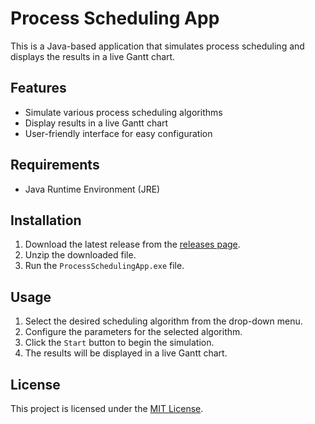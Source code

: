 # Process Scheduling App

This is a Java-based application that simulates process scheduling and displays the results in a live Gantt chart.

## Features
- Simulate various process scheduling algorithms
- Display results in a live Gantt chart
- User-friendly interface for easy configuration

## Requirements
- Java Runtime Environment (JRE)

## Installation
1. Download the latest release from the [releases page](https://github.com/College-Projects-2019-2024/ProcessScheduling/releases).
2. Unzip the downloaded file.
3. Run the `ProcessSchedulingApp.exe` file.

## Usage
1. Select the desired scheduling algorithm from the drop-down menu.
2. Configure the parameters for the selected algorithm.
3. Click the `Start` button to begin the simulation.
4. The results will be displayed in a live Gantt chart.

## License
This project is licensed under the [MIT License](https://github.com/your-repo/your-project/blob/master/LICENSE).
